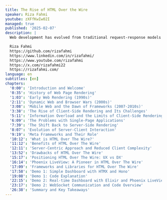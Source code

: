 ```yaml
---
title: The Rise of HTML Over the Wire
speaker: Riza Fahmi
youtube: zXFfKwIw02I
managed: true
published: '2025-02-07'
description: |
  Web development has evolved from traditional request-response models to complex single-page applications (SPAs). While SPAs brought interactivity, they also introduced complexity and performance challenges. Enter "HTML over the Wire" - a return to simplicity with modern benefits. This talk looks at HTML-first techniques like LiveView, Hotwire, and HTMX. These tools are changing how we build web apps. We'll explore the key ideas behind this approach. You'll see how it uses basic web tech to create dynamic, responsive application. At the end of this talk, audience will learn: - The evolution from traditional web apps to SPAs, and why HTML over the Wire emerged - Core concepts and how they differ from SPA approaches - Real-world implementation examples - Performance benefits and potential drawbacks This talk is for everyone in web development. Experienced developers will find ways to simplify their work. Newcomers will learn efficient methods for building interactive apps. You'll gain insights into a powerful new approach to web development.

  Riza Fahmi
  https://github.com/rizafahmi
  https://www.linkedin.com/in/rizafahmi/
  https://www.youtube.com/rizafahmi
  https://x.com/rizafahmi22
  https://rizafahmi.com/
language: en
subtitles: [en]
chapters:
  '0:00': 'Introduction and Welcome'
  '0:35': 'History of Web Page Rendering'
  '1:03': 'Early Web Rendering (1990s)'
  '2:11': 'Dynamic Web and Browser Wars (2000s)'
  '3:08': 'Mobile Web and the Dawn of Frameworks (2007-2010s)'
  '3:38': 'The Rise of Client-Side Rendering and Its Challenges'
  '5:11': 'Information Overload and the Limits of Client-Side Rendering'
  '6:09': 'The Problems with Single-Page Applications'
  '7:39': 'The Shift Back to Server-Side Rendering'
  '8:07': 'Evolution of Server-Client Interaction'
  '9:19': 'Meta Frameworks and Their Role'
  '10:12': 'What is HTML Over The Wire?'
  '11:12': 'Benefits of HTML Over The Wire'
  '12:11': 'Server-Centric Approach and Reduced Client Complexity'
  '13:52': 'Drawbacks of HTML Over The Wire'
  '15:17': 'Positioning HTML Over The Wire: UX vs DX'
  '16:14': 'Phoenix LiveView: A Pioneer in HTML Over The Wire'
  '17:09': 'Frameworks and Libraries for HTML Over The Wire'
  '17:58': 'Demo 1: Simple Dashboard with HTMX and Hono'
  '19:08': 'Demo 1: Code Explanation'
  '22:15': 'Demo 2: Real-time Dashboard with Elixir and Phoenix LiveView'
  '23:17': 'Demo 2: WebSocket Communication and Code Overview'
  '26:38': 'Summary and Key Takeaways'
---
```

